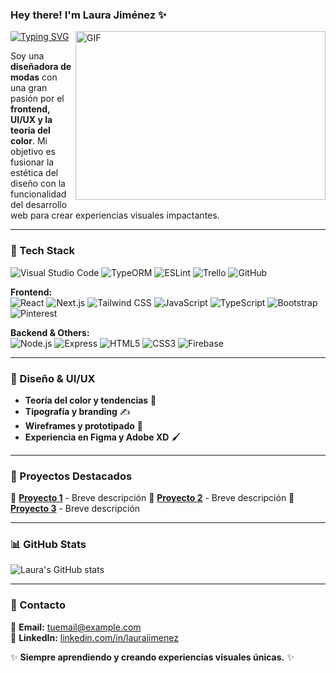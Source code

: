 ### Hey there! I'm **Laura Jiménez** ✨

<a href="https://git.io/typing-svg">
  <img src="https://readme-typing-svg.herokuapp.com?font=Poppins&weight=600&size=30&duration=3000&pause=5000&color=851c73&center=true&vCenter=true&width=1000&lines=Frontend+Designer+%7C+Fashion+Designer+%7C+UI%2FUX+Lover" alt="Typing SVG"/>
</a>

<img align="right" height="270" width="400" alt="GIF" src="https://github.com/sharif-islam96403/sharif-islam96403/blob/main/CatCode.gif">

Soy una **diseñadora de modas** con una gran pasión por el **frontend, UI/UX y la teoría del color**. Mi objetivo es fusionar la estética del diseño con la funcionalidad del desarrollo web para crear experiencias visuales impactantes.

---

### 🚀 Tech Stack

![Visual Studio Code](https://img.shields.io/badge/Visual%20Studio%20Code-0078d7.svg?style=for-the-badge&logo=visual-studio-code&logoColor=white)
![TypeORM](https://img.shields.io/badge/TypeORM-FE0803.svg?style=for-the-badge&logo=typeorm&logoColor=white)
![ESLint](https://img.shields.io/badge/ESLint-4B3263?style=for-the-badge&logo=eslint&logoColor=white)
![Trello](https://img.shields.io/badge/Trello-%23026AA7.svg?style=for-the-badge&logo=Trello&logoColor=white)
![GitHub](https://img.shields.io/badge/github-%23121011.svg?style=for-the-badge&logo=github&logoColor=white)

**Frontend:**  
![React](https://img.shields.io/badge/-React-61DAFB?style=flat-square&logo=react&logoColor=black)
![Next.js](https://img.shields.io/badge/-Next.js-000000?style=flat-square&logo=next.js&logoColor=white)
![Tailwind CSS](https://img.shields.io/badge/-TailwindCSS-38B2AC?style=flat-square&logo=tailwind-css&logoColor=white)
![JavaScript](https://img.shields.io/badge/-JavaScript-F7DF1E?style=flat-square&logo=javascript&logoColor=black)
![TypeScript](https://img.shields.io/badge/-TypeScript-3178C6?style=flat-square&logo=typescript&logoColor=white)
![Bootstrap](https://img.shields.io/badge/bootstrap-%238511FA.svg?style=for-the-badge&logo=bootstrap&logoColor=white)
![Pinterest](https://img.shields.io/badge/Pinterest-%23E60023.svg?style=for-the-badge&logo=Pinterest&logoColor=white)

**Backend & Others:**  
![Node.js](https://img.shields.io/badge/-Node.js-339933?style=flat-square&logo=node.js&logoColor=white)
![Express](https://img.shields.io/badge/-Express.js-000000?style=flat-square&logo=express&logoColor=white)
![HTML5](https://img.shields.io/badge/-HTML5-E34F26?style=flat-square&logo=html5&logoColor=white)
![CSS3](https://img.shields.io/badge/-CSS3-1572B6?style=flat-square&logo=css3&logoColor=white)
![Firebase](https://img.shields.io/badge/firebase-a08021?style=for-the-badge&logo=firebase&logoColor=ffcd34)

---

### 🎨 Diseño & UI/UX
- **Teoría del color y tendencias** 🎨
- **Tipografía y branding** ✍️
- **Wireframes y prototipado** 📐
- **Experiencia en Figma y Adobe XD** 🖌️

---

### 🌟 Proyectos Destacados
📌 **[Proyecto 1](#)** - Breve descripción 
📌 **[Proyecto 2](#)** - Breve descripción 
📌 **[Proyecto 3](#)** - Breve descripción 

---

### 📊 GitHub Stats
![Laura's GitHub stats](https://github-readme-stats.vercel.app/api?username=LauraJimenez&show_icons=true&theme=radical)

---

### 📩 Contacto
📧 **Email:** [tuemail@example.com](emmabluebeachwear@gmail.com)  
💼 **LinkedIn:** [linkedin.com/in/laurajimenez](#)  


✨ **Siempre aprendiendo y creando experiencias visuales únicas.** ✨

